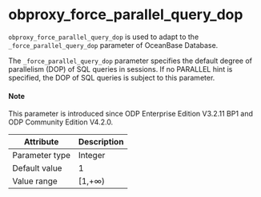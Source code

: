 # obproxy_force_parallel_query_dop

`obproxy_force_parallel_query_dop` is used to adapt to the `_force_parallel_query_dop` parameter of OceanBase Database.

The `_force_parallel_query_dop` parameter specifies the default degree of parallelism (DOP) of SQL queries in sessions. If no PARALLEL hint is specified, the DOP of SQL queries is subject to this parameter.

<main id="notice" type='explain'>
  <h4>Note</h4>
  <p>This parameter is introduced since ODP Enterprise Edition V3.2.11 BP1 and ODP Community Edition V4.2.0. </p>
</main>

| Attribute | Description |
|----------|---------|
| Parameter type | Integer |
| Default value | 1 |
| Value range | [1,+∞) |
